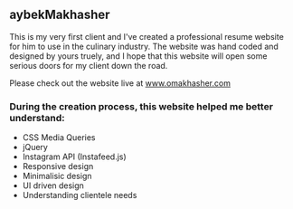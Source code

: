 ## aybekMakhasher

This is my very first client and I've created a professional resume website for him to use
in the culinary industry. The website was hand coded and designed by yours truely, and I
hope that this website will open some serious doors for my client down the road.

Please check out the website live at www.omakhasher.com

### During the creation process, this website helped me better understand:

- CSS Media Queries
- jQuery
- Instagram API (Instafeed.js)
- Responsive design
- Minimalisic design
- UI driven design
- Understanding clientele needs

